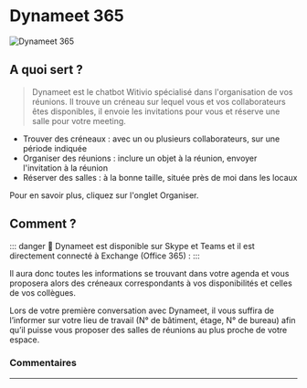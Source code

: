 # Dynameet 365

<div class="image_center">
  <img :src="$withBase('/assets/img/fr/dynameet/dynameet.png')" alt="Dynameet 365">
</div>


## A quoi sert ?

>Dynameet est le chatbot Witivio spécialisé dans l'organisation de vos réunions. Il trouve un créneau sur lequel vous et vos collaborateurs êtes disponibles, il envoie les invitations pour vous et réserve une salle pour votre meeting.

* Trouver des créneaux : avec un ou plusieurs collaborateurs, sur une période indiquée
* Organiser des réunions : inclure un objet à la réunion, envoyer l'invitation à la réunion
* Réserver des salles : à la bonne taille, située près de moi dans les locaux


Pour en savoir plus, cliquez sur l'onglet Organiser.

## Comment ?

::: danger 🔴
Dynameet est disponible sur Skype et Teams et il est directement connecté à Exchange (Office 365) :
:::

Il aura donc toutes les informations se trouvant dans votre agenda et vous proposera alors des créneaux correspondants à vos disponibilités et celles de vos collègues.

Lors de votre première conversation avec Dynameet, il vous suffira de l’informer sur votre lieu de travail (N° de bâtiment, étage, N° de bureau) afin qu’il puisse vous proposer des salles de réunions au plus proche de votre espace.



### Commentaires
---

<Commentaire />
